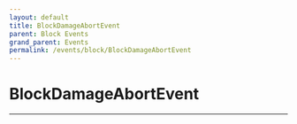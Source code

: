 ```yaml
---
layout: default
title: BlockDamageAbortEvent
parent: Block Events
grand_parent: Events
permalink: /events/block/BlockDamageAbortEvent
---
```


# BlockDamageAbortEvent

---

